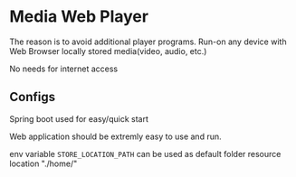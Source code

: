 # Media Web Player

The reason is to avoid additional player programs.
Run-on any device with Web Browser locally stored media(video, audio, etc.)

No needs for internet access

## Configs

Spring boot used for easy/quick start

Web application should be extremly easy to use and run.

env variable `STORE_LOCATION_PATH` can be used as default folder resource location "./home/"

